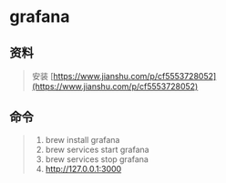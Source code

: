 # grafana

## 资料

> 安装 [https://www.jianshu.com/p/cf5553728052](https://www.jianshu.com/p/cf5553728052)

## 命令 

> 1. brew install grafana
> 2. brew services start grafana
> 3. brew services stop grafana
> 4. http://127.0.0.1:3000



